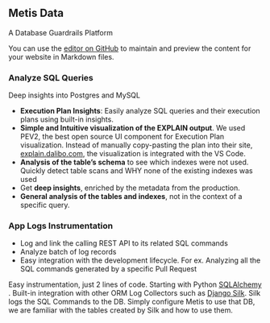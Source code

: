 ## Metis Data
A Database Guardrails Platform

You can use the [editor on GitHub](https://github.com/metis-data/metis-data.github.io/edit/main/README.md) to maintain and preview the content for your website in Markdown files.



### Analyze SQL Queries
Deep insights into Postgres and MySQL 

- **Execution Plan Insights**: Easily analyze SQL queries and their execution plans using built-in insights. 
- **Simple and Intuitive visualization of the EXPLAIN output**. We used PEV2, the best open source UI component for Execution Plan visualization. Instead of manually copy-pasting the plan into their site,  [explain.dalibo.com](https://explain.dalibo.com/), the visualization  is integrated with the VS Code. 
- **Analysis of the table’s schema** to see which indexes were not used. Quickly detect table scans and WHY none of the existing indexes was used
- Get **deep insights**, enriched by the metadata from the production.
- **General analysis of the tables and indexes**, not in the context of a specific query. 

### App Logs Instrumentation
- Log and link the calling REST API to its related  SQL commands
- Analyze batch of log records
- Easy integration with the development lifecycle. For ex. Analyzing all the SQL commands generated by a specific Pull Request 

Easy instrumentation, just 2 lines of code. Starting with Python [SQLAlchemy](https://pypi.org/project/sqlalchemycollector/) . 
Built-in integration with other ORM Log Collectors such as [Django Silk](https://github.com/jazzband/django-silk). Silk logs the SQL Commands to the DB. Simply configure Metis to use that DB, we are familiar with the tables created by Silk and how to use them.  



